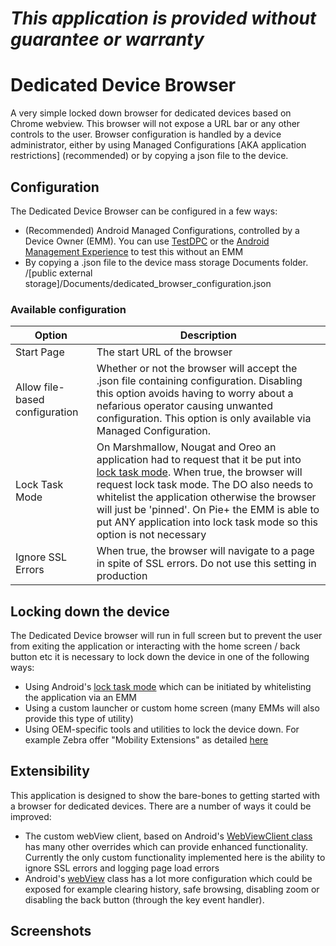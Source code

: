 *This application is provided without guarantee or warranty*
=========================================================
# Dedicated Device Browser
A very simple locked down browser for dedicated devices based on Chrome webview.  This browser will not expose a URL bar or any other controls to the user.  Browser configuration is handled by a device administrator, either by using Managed Configurations [AKA application restrictions] (recommended) or by copying a json file to the device.

## Configuration
The Dedicated Device Browser can be configured in a few ways:

- (Recommended) Android Managed Configurations, controlled by a Device Owner (EMM).  You can use [TestDPC](https://github.com/googlesamples/android-testdpc) or the [Android Management Experience](https://enterprise.google.com/android/experience) to test this without an EMM
- By copying a .json file to the device mass storage Documents folder.  /[public external storage]/Documents/dedicated_browser_configuration.json

### Available configuration
| Option | Description|
|--------|---------|
| Start Page| The start URL of the browser|
| Allow file-based configuration| Whether or not the browser will accept the .json file containing configuration.  Disabling this option avoids having to worry about a nefarious operator causing unwanted configuration.  This option is only available via Managed Configuration. |
|Lock Task Mode| On Marshmallow, Nougat and Oreo an application had to request that it be put into [lock task mode](https://developer.android.com/work/dpc/dedicated-devices/lock-task-mode).  When true, the browser will request lock task mode.  The DO also needs to whitelist the application otherwise the browser will just be 'pinned'.  On Pie+ the EMM is able to put ANY application into lock task mode so this option is not necessary |
| Ignore SSL Errors | When true, the browser will navigate to a page in spite of SSL errors.  Do not use this setting in production |

## Locking down the device

The Dedicated Device browser will run in full screen but to prevent the user from exiting the application or interacting with the home screen / back button etc it is necessary to lock down the device in one of the following ways:

- Using Android's [lock task mode](https://developer.android.com/work/dpc/dedicated-devices/lock-task-mode) which can be initiated by whitelisting the application via an EMM 
- Using a custom launcher or custom home screen (many EMMs will also provide this type of utility)
- Using OEM-specific tools and utilities to lock the device down.  For example Zebra offer "Mobility Extensions" as detailed [here](https://developer.zebra.com/community/home/blog/2017/04/10/locking-down-your-device)

## Extensibility

This application is designed to show the bare-bones to getting started with a browser for dedicated devices.  There are a number of ways it could be improved:

- The custom webView client, based on Android's [WebViewClient class](https://developer.android.com/reference/android/webkit/WebViewClient) has many other overrides which can provide enhanced functionality.  Currently the only custom functionality implemented here is the ability to ignore SSL errors and logging page load errors
-  Android's [webView](https://developer.android.com/reference/android/webkit/WebView) class has a lot more configuration which could be exposed for example clearing history, safe browsing, disabling zoom or disabling the back button (through the key event handler).

## Screenshots


